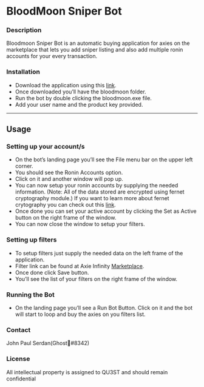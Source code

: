 # BloodMoon Sniper Bot

### Description

Bloodmoon Sniper Bot is an automatic buying application for axies on the marketplace that lets you add
sniper listing and also add multiple ronin accounts for your every transaction.

### Installation

- Download the application using this [link](https://mega.nz/folder/x2g0zRyB#kT4g-TiI0Dz_gdYxQe6eIw).
- Once downloaded you’ll have the bloodmoon folder.
- Run the bot by double clicking the bloodmoon.exe file.
- Add your user name and the product key provided.

---

## Usage

### Setting up your account/s

- On the bot’s landing page you’ll see the File menu bar on the upper left corner.
- You should see the Ronin Accounts option.
- Click on it and another window will pop up.
- You can now setup your ronin accounts by supplying the needed information.
(Note: All of the data stored are encrypted using fernet cryptography module.)
If you want to learn more about fernet crytography you can check out this [link](https://cryptography.io/en/latest/fernet/).
- Once done you can set your active account by clicking the Set as Active button on the right frame of the window.
- You can now close the window to setup your filters.

### Setting up filters

- To setup filters just supply the needed data on the left frame of the application.
- Filter link can be found at Axie Infinity [Marketplace](https://app.axieinfinity.com/marketplace/axies/).
- Once done click Save button.
- You’ll see the list of your filters on the right frame of the window.

### Running the Bot

- On the landing page you’ll see a Run Bot Button. Click on it and the bot will start to loop and buy the axies on you filters list.

### Contact

John Paul Serdan(Ghost🤖#8342)

### License

All intellectual property is assigned to QU3ST and should remain confidential